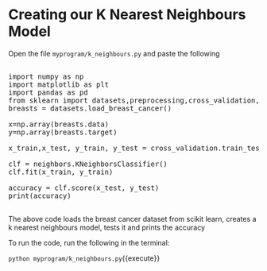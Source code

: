 # Creating our K Nearest Neighbours Model

Open the file `myprogram/k_neighbours.py` and paste the following

<pre class="file" data-filename="myprogram/linear_regression.py" data-target="replace">

import numpy as np
import matplotlib as plt
import pandas as pd
from sklearn import datasets,preprocessing,cross_validation,neighbors,model_selection
breasts = datasets.load_breast_cancer()

x=np.array(breasts.data)
y=np.array(breasts.target)

x_train,x_test, y_train, y_test = cross_validation.train_test_split(x,y,test_size=0.2)

clf = neighbors.KNeighborsClassifier()
clf.fit(x_train, y_train)

accuracy = clf.score(x_test, y_test)
print(accuracy)

</pre>

The above code loads the breast cancer dataset from scikit learn, creates a k nearest neighbours model, tests it and prints the accuracy

To run the code, run the following in the terminal:

`python myprogram/k_neighbours.py`{{execute}}